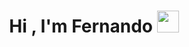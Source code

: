 <h1 align="center"><b>Hi , I'm Fernando </b><img src="https://media.giphy.com/media/hvRJCLFzcasrR4ia7z/giphy.gif" width="35"></h1>
